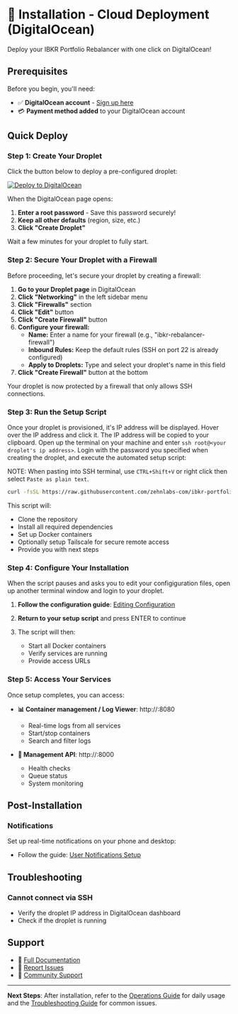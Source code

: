 # 🚀 Installation - Cloud Deployment (DigitalOcean)

Deploy your IBKR Portfolio Rebalancer with one click on DigitalOcean!

## Prerequisites

Before you begin, you'll need:
- ✅ **DigitalOcean account** - [Sign up here](https://www.digitalocean.com/)
- 💳 **Payment method added** to your DigitalOcean account

## Quick Deploy

### Step 1: Create Your Droplet

Click the button below to deploy a pre-configured droplet:

[![Deploy to DigitalOcean](https://www.deploytodo.com/do-btn-blue.svg)](https://cloud.digitalocean.com/droplets/new?appId=195049442&size=s-2vcpu-2gb&region=nyc3&image=docker-20-04&type=applications)

When the DigitalOcean page opens:
1. **Enter a root password** - Save this password securely!
2. **Keep all other defaults** (region, size, etc.)
3. **Click "Create Droplet"**

Wait a few minutes for your droplet to fully start.

### Step 2: Secure Your Droplet with a Firewall

Before proceeding, let's secure your droplet by creating a firewall:

1. **Go to your Droplet page** in DigitalOcean
2. **Click "Networking"** in the left sidebar menu
3. **Click "Firewalls"** section
4. **Click "Edit"** button
5. **Click "Create Firewall"** button
6. **Configure your firewall:**
   - **Name:** Enter a name for your firewall (e.g., "ibkr-rebalancer-firewall")
   - **Inbound Rules:** Keep the default rules (SSH on port 22 is already configured)
   - **Apply to Droplets:** Type and select your droplet's name in this field
7. **Click "Create Firewall"** button at the bottom

Your droplet is now protected by a firewall that only allows SSH connections.

### Step 3: Run the Setup Script

Once your droplet is provisioned, it's IP address will be displayed. Hover over the IP address and click it. The IP address will be copied to your clipboard. Open up the terminal on your machine and enter `ssh root@<your droplet's ip address>`. Login with the password you specified when creating the droplet, and execute the automated setup script:

NOTE: When pasting into SSH terminal, use `CTRL+Shift+V` or right click then select `Paste as plain text`.

```bash
curl -fsSL https://raw.githubusercontent.com/zehnlabs-com/ibkr-portfolio-rebalancer/main/setup.sh | sudo bash -s -- --cloud
```

This script will:
- Clone the repository
- Install all required dependencies
- Set up Docker containers
- Optionally setup Tailscale for secure remote access
- Provide you with next steps

### Step 4: Configure Your Installation

When the script pauses and asks you to edit your configiguration files, open up another terminal window and login to your droplet. 

1. **Follow the configuration guide**: [Editing Configuration](https://github.com/zehnlabs-com/ibkr-portfolio-rebalancer/blob/main/docs/editing-configuration.md)

2. **Return to your setup script** and press ENTER to continue

3. The script will then:
   - Start all Docker containers
   - Verify services are running
   - Provide access URLs

### Step 5: Access Your Services

Once setup completes, you can access:

- **📊 Container management / Log Viewer**: http://<YOUR HOST NAME>:8080
  - Real-time logs from all services
  - Start/stop containers
  - Search and filter logs

- **🔧 Management API**: http://<YOUR HOST NAME>:8000
  - Health checks
  - Queue status
  - System monitoring

## Post-Installation

### Notifications

Set up real-time notifications on your phone and desktop:
- Follow the guide: [User Notifications Setup](https://github.com/zehnlabs-com/ibkr-portfolio-rebalancer/blob/main/docs/user-notifications.md)

## Troubleshooting

### Cannot connect via SSH
- Verify the droplet IP address in DigitalOcean dashboard
- Check if the droplet is running

## Support

- 📖 [Full Documentation](https://github.com/zehnlabs-com/ibkr-portfolio-rebalancer)
- 🐛 [Report Issues](https://github.com/zehnlabs-com/ibkr-portfolio-rebalancer/issues)
- 💬 [Community Support](https://github.com/zehnlabs-com/ibkr-portfolio-rebalancer/discussions)

---

**Next Steps**: After installation, refer to the [Operations Guide](../operations.md) for daily usage and the [Troubleshooting Guide](../troubleshooting.md) for common issues.
